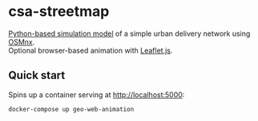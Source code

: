 # csa-streetmap

[Python-based simulation model](https://fladdimir.github.io/post/casymda/) of a simple urban delivery network using [OSMnx](https://github.com/gboeing/osmnx).  
Optional browser-based animation with [Leaflet.js](https://leafletjs.com/).

## Quick start

Spins up a container serving at <http://localhost:5000>:

```sh
docker-compose up geo-web-animation
```
